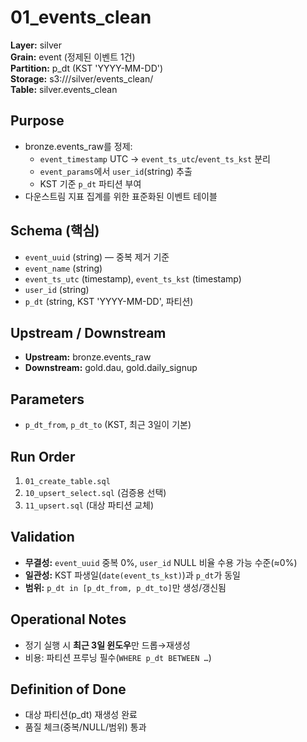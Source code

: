 # 01_events_clean

**Layer:** silver  
**Grain:** event (정제된 이벤트 1건)  
**Partition:** p_dt (KST 'YYYY-MM-DD')  
**Storage:** s3://<bucket>/silver/events_clean/  
**Table:** silver.events_clean

## Purpose

- bronze.events_raw를 정제:
  - `event_timestamp` UTC → `event_ts_utc`/`event_ts_kst` 분리
  - `event_params`에서 `user_id`(string) 추출
  - KST 기준 `p_dt` 파티션 부여
- 다운스트림 지표 집계를 위한 표준화된 이벤트 테이블

## Schema (핵심)

- `event_uuid` (string) — 중복 제거 기준
- `event_name` (string)
- `event_ts_utc` (timestamp), `event_ts_kst` (timestamp)
- `user_id` (string)
- `p_dt` (string, KST 'YYYY-MM-DD', 파티션)

## Upstream / Downstream

- **Upstream:** bronze.events_raw
- **Downstream:** gold.dau, gold.daily_signup

## Parameters

- `p_dt_from`, `p_dt_to` (KST, 최근 3일이 기본)

## Run Order

1. `01_create_table.sql`
2. `10_upsert_select.sql` (검증용 선택)
3. `11_upsert.sql` (대상 파티션 교체)

## Validation

- **무결성:** `event_uuid` 중복 0%, `user_id` NULL 비율 수용 가능 수준(≈0%)
- **일관성:** KST 파생일(`date(event_ts_kst)`)과 `p_dt`가 동일
- **범위:** `p_dt in [p_dt_from, p_dt_to]`만 생성/갱신됨

## Operational Notes

- 정기 실행 시 **최근 3일 윈도우**만 드롭→재생성
- 비용: 파티션 프루닝 필수(`WHERE p_dt BETWEEN …`)

## Definition of Done

- 대상 파티션(p_dt) 재생성 완료
- 품질 체크(중복/NULL/범위) 통과

